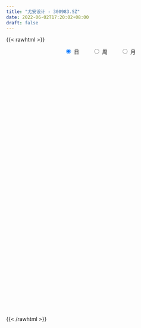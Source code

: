 ```yaml
---
title: "尤安设计 - 300983.SZ"
date: 2022-06-02T17:20:02+08:00
draft: false
---
```

{{< rawhtml >}}
    <div style="text-align: center">
        <label style="padding: 1rem;"><input style="margin-right: .5rem" type="radio" name="period" value="D" checked onclick="period_change(this)">日</label>
        <label style="padding: 1rem;"><input style="margin-right: .5rem" type="radio" name="period" value="W" onclick="period_change(this)">周</label>
        <label style="padding: 1rem;"><input style="margin-right: .5rem" type="radio" name="period" value="M" onclick="period_change(this)">月</label>
    </div>
    <div id="chart" style="height: 700px;"></div> 
    <script type="text/javascript">
        const D_v = [4953.68,6227.68,7606.07,6706.65,8208.65,6464.78,5629.5,6562.04,11807.11,8351.2,5731.2,5397.33,5827.75,5153.0,5475.77,7697.0,5413.18,3607.1,12234.34,10724.2,7240.79,7511.09,6518.61,8890.75,6411.5,5117.07,4788.2,4640.17,5482.0,2907.58,3924.0,15754.06,8387.76,5102.17,4040.04,3916.0,5533.35,6529.73,4410.62,3383.19,3067.09,3626.32,3401.05,5752.51,6896.0,5556.0,7707.0,3594.46,4634.87,4930.41,4321.14,3323.06,3390.0,3055.0,5052.0,3719.07,4703.85,4039.07,14648.0,9499.0,7524.7,4949.57,4179.0,4913.72,8182.44,11640.61,4417.0,9862.25,6031.36,5304.25,3592.26,6396.0,5026.18,4367.94,4250.0,4994.32,5527.0,8854.0,6577.14,3718.0,5285.0,3021.0,4410.25,2504.1,3246.0,2357.1,2494.98,3778.98,1332.0,3089.0,1765.0,1495.0,1353.04,3218.06,1871.51,1675.46,1350.46,1904.0,1942.94,1971.0,2422.36,2974.36,2162.36,2131.0,5100.0,4713.02,2025.0,2348.0,3332.0,4136.34,2535.0,2058.0,1353.0,2161.51,1966.0,3697.0,3935.0,3738.0,3304.0,2021.0,2926.0,1785.0,1757.49,2439.0,6040.03,3066.0,2736.0,2330.05,4017.99,2809.0,3242.0,2393.98,2282.0,2305.0,2066.47,2554.51,5006.0,9137.48,4169.99,4105.12,3349.08,3431.0,3166.08,3502.95,4809.51,3092.0,3206.0,2091.0,1363.0,1445.8,1941.0,1742.0,2272.1,2841.0,2211.2,3521.0,4332.92,3413.79,2257.51,2536.0,3086.0,2953.6,3829.4,5389.76,4986.51,5309.53,1630.1,3374.0,1498.0,2730.0,1727.81,5635.0,4593.81,3258.0,3046.0,2748.0,2384.0,1946.0,7387.04,4618.52,4461.33,2635.19,3314.57,2488.86,4435.67,2145.15,2184.0,1832.0,1532.67,2004.67,1780.22,1465.67,2421.0,3039.09,1790.47,2037.08,1759.69,2709.0,2672.67,2232.0,3832.61,2407.0,1717.0,1545.0,1935.0,1961.72,1284.0,1581.0,1339.79,2889.0,1652.01,1661.08,7026.5,3391.01,4597.0,1701.33,2333.0,1321.0,2405.49,1427.24,1194.0,1726.0,2497.0,2004.72,3126.0,2699.0,3077.01,2376.09,2994.0,2295.0,1651.0,2005.0,6098.74,4684.6,2644.0,1766.39,1833.0,1829.0,1232.0,1148.39,1554.0,1386.0,3494.98,1356.0,1123.08,1183.0,1448.0,1999.0,1850.75,2031.66]
const D_histogram = [0.0,0.0223361823,0.0938265111,0.1360046718,0.1355914965,0.0890502168,0.0579532003,0.0182509429,0.0875138359,0.0291524691,-0.0513251655,-0.1209074449,-0.1491050575,-0.1820925652,-0.2331687701,-0.3638494656,-0.4620782625,-0.502493697,-0.3298248618,-0.0969927996,-0.0037237169,0.0827048313,0.1422576907,0.2351261334,0.2522126617,0.1967174708,0.1275463807,0.0429280344,-0.1095756715,-0.189170689,-0.2165497625,0.0255769258,0.0671328877,0.0387176364,0.0291120706,0.0074825263,0.0483564645,-0.0461542113,-0.1132480644,-0.1676785947,-0.1515860605,-0.1460341518,-0.1489616318,-0.11140031,-0.1733446056,-0.2640204825,-0.4758396512,-0.5293151725,-0.5765371207,-0.5241525172,-0.4185460144,-0.3179865343,-0.2704477101,-0.2018573203,-0.0466265684,0.0674473034,0.1700128256,0.2666209325,0.5242161697,0.7174069719,0.6682911873,0.6336416373,0.5292975289,0.3402231948,0.4403059533,0.3203453866,0.2345884284,0.2705951487,0.2291688476,0.1032059202,-0.013215425,0.0235138656,0.0719312183,0.0764709341,0.1175525655,0.1593329926,0.1804909378,0.2484675584,0.1884970698,0.1397524938,-0.0037419427,-0.086135747,-0.2150620479,-0.2708169976,-0.3671524545,-0.3732697268,-0.4027169872,-0.4896360259,-0.5788250706,-0.7132199923,-0.7294321516,-0.6448065412,-0.5478075878,-0.5324052135,-0.4554208646,-0.3836790824,-0.3047078705,-0.2527304748,-0.181530399,-0.1424439056,-0.0856429521,-0.0083959642,0.005521963,0.0192094039,-0.1269149031,-0.3946129004,-0.4714985856,-0.4466560538,-0.487886371,-0.2992223288,-0.1888240457,-0.1009292845,-0.0091806628,0.1267816887,0.214755117,0.3511499747,0.4761206988,0.5945909464,0.5929311935,0.6034184332,0.5200385458,0.4799275791,0.4494384423,0.4236394818,0.500084476,0.5186805089,0.4771629153,0.4067142548,0.4179010623,0.416175177,0.3225348295,0.2852243191,0.2098593873,0.1415567192,0.0917874462,0.073265101,0.1287385482,0.2778056481,0.33987994,0.3906252044,0.3879613546,0.2789631477,0.2487935387,0.2364996493,0.2399825864,0.1498781439,-0.0021613536,-0.0791081339,-0.1232813955,-0.1692051209,-0.1821622974,-0.1740004352,-0.1334875455,-0.1555655992,-0.1458012564,-0.1066856194,-0.0037554366,0.0080644584,0.029786915,0.0265151857,-0.0478327065,-0.0293443835,-0.0001573206,0.0520747755,-0.0436498892,-0.2563495786,-0.3902337451,-0.5784909296,-0.6364784247,-0.7187294973,-0.706215851,-0.4635969064,-0.270932792,-0.1445887236,-0.0437702106,-0.0770931982,-0.123009669,-0.1300979218,0.0843771022,0.1365560542,0.2594630024,0.3111765057,0.2523058851,0.2204462829,0.054798315,-0.007457506,-0.0788479554,-0.0735459708,-0.0362393828,0.0026614018,0.0156271998,-0.0017795649,-0.1189933258,-0.3242572613,-0.414304035,-0.4698662518,-0.5585428837,-0.7265092221,-0.7224754108,-0.628983505,-0.3960963954,-0.2256289465,-0.0976014498,-0.0198942217,-0.0345526822,-0.0603082757,-0.0583465464,-0.0830161778,-0.0297216074,0.0709897196,0.1442873893,0.2198440001,0.0396366515,-0.0394423929,-0.317020482,-0.412731724,-0.5493148218,-0.5818501344,-0.6527141006,-0.6396528119,-0.5693865357,-0.4962834875,-0.5287644262,-0.5070909955,-0.6741786961,-0.7942056907,-0.7362349173,-0.7448344155,-0.5313580205,-0.2760986703,-0.1082343143,0.1060658952,0.4420182733,0.6345756051,0.7799602144,0.8570227613,0.9197308272,0.8902007196,0.8496016526,0.8328891111,0.8301259572,0.8024500015,0.5354192344,0.4304482171,0.3703098299,0.3373893259,0.3180179962,0.3457202744,0.3860091498,0.4605513835]
const D_fast = [0.0,0.0279202279,0.1228671845,0.1990465131,0.232531212,0.2082524864,0.19164377,0.1565042484,0.2476456004,0.1965723508,0.1032634248,0.0034542842,-0.0620195928,-0.1405302417,-0.2498986392,-0.4715417011,-0.6852900636,-0.8513289223,-0.7611163026,-0.5525324404,-0.4601942869,-0.3530895309,-0.2579722488,-0.1063222728,-0.0261825791,-0.0324984022,-0.0697828972,-0.1436692349,-0.3235668586,-0.4504545484,-0.5319710626,-0.2834501428,-0.225110959,-0.2438468012,-0.2461743493,-0.265933262,-0.2129702077,-0.3190194363,-0.4144253056,-0.5107754846,-0.5325794654,-0.5635360947,-0.6037039827,-0.5939927384,-0.6992731853,-0.8559541829,-1.1867332645,-1.3725375789,-1.5638938072,-1.642547333,-1.6415773338,-1.6205144873,-1.6405875906,-1.6224615309,-1.4788874211,-1.3479517235,-1.2028829948,-1.0396196548,-0.6509703752,-0.27842783,-0.1604708178,-0.0367099585,-0.0087296846,-0.1127482201,0.0974110268,0.0575368067,0.0304269556,0.1340824631,0.149948374,0.0497869266,-0.0699382749,-0.0273305179,0.0390696394,0.0627270888,0.1331968615,0.2148105368,0.2810912165,0.4111847266,0.3983385054,0.3845320529,0.2401021308,0.1361743897,-0.0465174232,-0.1699766223,-0.3581001928,-0.4575348968,-0.587661404,-0.7969894492,-1.0308847615,-1.3435846813,-1.5421548785,-1.6187309034,-1.658683847,-1.7763827761,-1.8132536433,-1.8374316317,-1.8346373874,-1.8458426105,-1.8200251344,-1.8165496174,-1.7811594019,-1.7060114051,-1.690712987,-1.6722231953,-1.850076228,-2.2164274504,-2.411187782,-2.4980092636,-2.6612111736,-2.5473527136,-2.4841604419,-2.4214980018,-2.3320445459,-2.1643867722,-2.0227245646,-1.7985422132,-1.5545413144,-1.2874233303,-1.1408502848,-0.9795084368,-0.9328786877,-0.8530077596,-0.7711372859,-0.6910263759,-0.4895602627,-0.3412941026,-0.2635209674,-0.2322910642,-0.1166289911,-0.0143110821,-0.0273177223,0.0066778471,-0.0162222379,-0.0491357262,-0.0759581376,-0.0761642076,0.0114938767,0.2300123885,0.3770566655,0.525458231,0.6197847199,0.5805272998,0.6125560756,0.6593870985,0.7228656822,0.6702307757,0.5176509397,0.420927126,0.3459335155,0.2577085099,0.199210759,0.1638725124,0.1710135157,0.1100440623,0.0833580909,0.0958023231,0.1977936467,0.2116296564,0.2407988416,0.2441559088,0.15784984,0.1690020671,0.1981497998,0.2634005899,0.1567634528,-0.1200236312,-0.351466234,-0.6843461509,-0.9014532522,-1.1633866991,-1.3274270155,-1.2007072975,-1.0757763811,-0.9855794936,-0.8957035333,-0.9482998205,-1.0249687085,-1.0645814417,-0.8290121422,-0.7426941766,-0.5549214779,-0.4254138481,-0.4212079974,-0.397956029,-0.549904418,-0.6140246155,-0.7051270538,-0.7182115619,-0.6899648196,-0.6503986845,-0.6335260866,-0.6513777425,-0.7983398348,-1.0846680857,-1.2782908681,-1.4513196479,-1.6796320007,-2.0292256447,-2.205810686,-2.2695646565,-2.1357016458,-2.0216414334,-1.9180142992,-1.8452806265,-1.8685772575,-1.90940992,-1.9220348273,-1.9674585032,-1.9215943346,-1.8031355777,-1.6937660607,-1.5632484498,-1.7335466356,-1.8224862782,-2.1793194878,-2.3782136608,-2.652125464,-2.8301233102,-3.0641658016,-3.2110177159,-3.2830980736,-3.3340658972,-3.4987379425,-3.6038372607,-3.9394696353,-4.2580480525,-4.3841360085,-4.5789441106,-4.4983072207,-4.3120725381,-4.1712667606,-3.9304500774,-3.4839931309,-3.1327918978,-2.7924172349,-2.5010989977,-2.2084582251,-2.0154381527,-1.8436368066,-1.6521270703,-1.4473587349,-1.2744221902,-1.4075981487,-1.4049571117,-1.3725180415,-1.321091214,-1.2609580447,-1.1468256978,-1.010034535,-0.8203544554]
const D_slow = [0.0,0.0055840456,0.0290406734,0.0630418413,0.0969397154,0.1192022696,0.1336905697,0.1382533054,0.1601317644,0.1674198817,0.1545885903,0.1243617291,0.0870854647,0.0415623234,-0.0167298691,-0.1076922355,-0.2232118011,-0.3488352254,-0.4312914408,-0.4555396407,-0.4564705699,-0.4357943621,-0.4002299395,-0.3414484061,-0.2783952407,-0.229215873,-0.1973292778,-0.1865972692,-0.2139911871,-0.2612838594,-0.3154213,-0.3090270686,-0.2922438466,-0.2825644375,-0.2752864199,-0.2734157883,-0.2613266722,-0.272865225,-0.3011772411,-0.3430968898,-0.3809934049,-0.4175019429,-0.4547423508,-0.4825924284,-0.5259285798,-0.5919337004,-0.7108936132,-0.8432224063,-0.9873566865,-1.1183948158,-1.2230313194,-1.302527953,-1.3701398805,-1.4206042106,-1.4322608527,-1.4153990268,-1.3728958204,-1.3062405873,-1.1751865449,-0.9958348019,-0.8287620051,-0.6703515958,-0.5380272135,-0.4529714148,-0.3428949265,-0.2628085799,-0.2041614728,-0.1365126856,-0.0792204737,-0.0534189936,-0.0567228499,-0.0508443835,-0.0328615789,-0.0137438454,0.015644296,0.0554775442,0.1006002786,0.1627171682,0.2098414357,0.2447795591,0.2438440734,0.2223101367,0.1685446247,0.1008403753,0.0090522617,-0.08426517,-0.1849444168,-0.3073534233,-0.4520596909,-0.630364689,-0.8127227269,-0.9739243622,-1.1108762592,-1.2439775625,-1.3578327787,-1.4537525493,-1.5299295169,-1.5931121356,-1.6384947354,-1.6741057118,-1.6955164498,-1.6976154409,-1.6962349501,-1.6914325991,-1.7231613249,-1.82181455,-1.9396891964,-2.0513532099,-2.1733248026,-2.2481303848,-2.2953363962,-2.3205687173,-2.322863883,-2.2911684609,-2.2374796816,-2.1496921879,-2.0306620132,-1.8820142766,-1.7337814783,-1.58292687,-1.4529172335,-1.3329353387,-1.2205757282,-1.1146658577,-0.9896447387,-0.8599746115,-0.7406838827,-0.639005319,-0.5345300534,-0.4304862591,-0.3498525518,-0.278546472,-0.2260816252,-0.1906924454,-0.1677455838,-0.1494293086,-0.1172446715,-0.0477932595,0.0371767255,0.1348330266,0.2318233653,0.3015641522,0.3637625369,0.4228874492,0.4828830958,0.5203526318,0.5198122934,0.5000352599,0.469214911,0.4269136308,0.3813730564,0.3378729476,0.3045010612,0.2656096614,0.2291593473,0.2024879425,0.2015490833,0.2035651979,0.2110119267,0.2176407231,0.2056825465,0.1983464506,0.1983071205,0.2113258143,0.200413342,0.1363259474,0.0387675111,-0.1058552213,-0.2649748275,-0.4446572018,-0.6212111646,-0.7371103911,-0.8048435891,-0.84099077,-0.8519333227,-0.8712066223,-0.9019590395,-0.93448352,-0.9133892444,-0.8792502309,-0.8143844803,-0.7365903538,-0.6735138825,-0.6184023118,-0.6047027331,-0.6065671096,-0.6262790984,-0.6446655911,-0.6537254368,-0.6530600864,-0.6491532864,-0.6495981776,-0.6793465091,-0.7604108244,-0.8639868331,-0.9814533961,-1.121089117,-1.3027164225,-1.4833352752,-1.6405811515,-1.7396052503,-1.796012487,-1.8204128494,-1.8253864048,-1.8340245754,-1.8491016443,-1.8636882809,-1.8844423253,-1.8918727272,-1.8741252973,-1.83805345,-1.7830924499,-1.7731832871,-1.7830438853,-1.8622990058,-1.9654819368,-2.1028106422,-2.2482731758,-2.411451701,-2.571364904,-2.7137115379,-2.8377824098,-2.9699735163,-3.0967462652,-3.2652909392,-3.4638423619,-3.6479010912,-3.8341096951,-3.9669492002,-4.0359738678,-4.0630324464,-4.0365159726,-3.9260114042,-3.7673675029,-3.5723774493,-3.358121759,-3.1281890522,-2.9056388723,-2.6932384592,-2.4850161814,-2.2774846921,-2.0768721917,-1.9430173831,-1.8354053288,-1.7428278714,-1.6584805399,-1.5789760409,-1.4925459723,-1.3960436848,-1.2809058389]
const D_data = [['2021-05-24', 93.03, 93.63, 93.03, 94.44],['2021-05-25', 93.63, 93.98, 93.41, 94.66],['2021-05-26', 94.27, 94.9, 93.72, 95.47],['2021-05-27', 94.99, 94.94, 94.51, 95.46],['2021-05-28', 95.03, 94.64, 94.57, 96.13],['2021-05-31', 94.64, 94.04, 93.7, 94.93],['2021-06-01', 93.93, 94.1, 93.79, 94.44],['2021-06-02', 94.11, 93.85, 93.51, 94.49],['2021-06-03', 93.85, 95.36, 93.51, 96.16],['2021-06-04', 95.0, 93.86, 93.85, 95.18],['2021-06-07', 93.72, 93.22, 93.11, 94.22],['2021-06-08', 93.23, 92.9, 92.81, 93.6],['2021-06-09', 92.92, 93.06, 92.58, 93.55],['2021-06-10', 92.84, 92.71, 92.5, 93.2],['2021-06-11', 92.6, 92.09, 92.05, 92.99],['2021-06-15', 92.09, 90.35, 90.3, 92.36],['2021-06-16', 90.08, 89.78, 89.74, 90.75],['2021-06-17', 90.0, 89.7, 89.54, 90.11],['2021-06-18', 89.58, 92.34, 89.58, 93.97],['2021-06-21', 92.34, 93.96, 92.19, 94.95],['2021-06-22', 94.14, 92.99, 92.61, 94.45],['2021-06-23', 92.95, 93.36, 92.88, 94.95],['2021-06-24', 93.18, 93.45, 92.68, 94.41],['2021-06-25', 93.9, 94.38, 92.96, 94.87],['2021-06-28', 94.51, 93.88, 93.3, 94.85],['2021-06-29', 93.41, 93.01, 93.0, 94.0],['2021-06-30', 92.82, 92.6, 92.31, 93.46],['2021-07-01', 92.78, 92.03, 92.0, 93.4],['2021-07-02', 92.03, 90.48, 90.48, 92.48],['2021-07-05', 90.11, 90.61, 90.11, 91.23],['2021-07-06', 90.61, 90.77, 90.3, 91.0],['2021-07-07', 91.06, 94.61, 91.06, 95.5],['2021-07-08', 93.98, 92.86, 92.81, 94.5],['2021-07-09', 92.19, 92.02, 91.6, 92.7],['2021-07-12', 92.55, 92.14, 91.6, 92.6],['2021-07-13', 92.16, 91.88, 91.68, 92.49],['2021-07-14', 92.25, 92.7, 92.25, 93.72],['2021-07-15', 92.7, 90.82, 90.15, 93.1],['2021-07-16', 91.1, 90.62, 90.44, 91.37],['2021-07-19', 90.66, 90.29, 89.88, 90.95],['2021-07-20', 90.29, 90.89, 90.03, 90.89],['2021-07-21', 90.91, 90.64, 90.57, 91.21],['2021-07-22', 90.25, 90.36, 90.25, 90.95],['2021-07-23', 90.38, 90.79, 90.38, 91.98],['2021-07-26', 90.8, 89.29, 88.88, 90.93],['2021-07-27', 89.25, 88.26, 88.23, 90.29],['2021-07-28', 88.01, 85.53, 85.51, 88.88],['2021-07-29', 85.86, 86.28, 85.86, 86.49],['2021-07-30', 86.26, 85.51, 85.12, 86.26],['2021-08-02', 85.2, 86.18, 84.18, 86.4],['2021-08-03', 85.96, 86.73, 85.69, 87.38],['2021-08-04', 86.7, 86.75, 86.1, 87.19],['2021-08-05', 87.0, 86.06, 86.02, 87.36],['2021-08-06', 86.06, 86.25, 86.05, 86.98],['2021-08-09', 86.14, 87.64, 86.0, 88.02],['2021-08-10', 87.64, 87.66, 87.0, 88.14],['2021-08-11', 87.58, 88.0, 87.2, 88.29],['2021-08-12', 88.0, 88.45, 88.0, 88.85],['2021-08-13', 88.0, 91.57, 88.0, 94.38],['2021-08-16', 90.9, 92.33, 89.56, 93.5],['2021-08-17', 92.27, 90.11, 90.08, 92.28],['2021-08-18', 89.98, 90.48, 89.68, 91.7],['2021-08-19', 90.0, 89.61, 89.38, 90.6],['2021-08-20', 89.5, 88.03, 87.58, 89.86],['2021-08-23', 88.35, 91.67, 88.08, 91.97],['2021-08-24', 90.55, 89.12, 88.42, 90.55],['2021-08-25', 89.96, 89.18, 89.0, 89.96],['2021-08-26', 89.8, 90.75, 89.6, 92.97],['2021-08-27', 90.68, 89.95, 89.26, 91.8],['2021-08-30', 89.89, 88.56, 88.53, 90.11],['2021-08-31', 88.56, 88.05, 87.56, 89.4],['2021-09-01', 87.87, 89.75, 87.34, 91.8],['2021-09-02', 89.75, 90.16, 88.55, 90.9],['2021-09-03', 89.71, 89.81, 89.66, 90.74],['2021-09-06', 90.0, 90.47, 89.68, 90.69],['2021-09-07', 90.47, 90.82, 90.23, 91.32],['2021-09-08', 91.2, 90.88, 90.33, 91.2],['2021-09-09', 90.9, 91.9, 90.61, 92.35],['2021-09-10', 91.91, 90.52, 90.51, 92.3],['2021-09-13', 90.4, 90.53, 90.4, 91.14],['2021-09-14', 90.4, 88.91, 88.9, 91.0],['2021-09-15', 88.96, 89.06, 88.74, 89.51],['2021-09-16', 88.88, 87.81, 87.81, 89.48],['2021-09-17', 88.0, 88.05, 87.6, 88.42],['2021-09-22', 87.14, 86.88, 86.5, 87.77],['2021-09-23', 87.13, 87.43, 87.05, 87.5],['2021-09-24', 87.43, 86.71, 86.5, 87.78],['2021-09-27', 86.72, 85.28, 85.09, 87.2],['2021-09-28', 84.56, 84.29, 84.11, 84.69],['2021-09-29', 84.19, 82.52, 82.52, 84.19],['2021-09-30', 82.59, 82.91, 82.59, 83.64],['2021-10-08', 83.3, 83.68, 83.3, 83.88],['2021-10-11', 83.5, 83.7, 83.35, 83.85],['2021-10-12', 83.67, 82.38, 82.01, 83.69],['2021-10-13', 82.38, 82.82, 81.83, 82.88],['2021-10-14', 82.79, 82.62, 82.29, 83.0],['2021-10-15', 82.68, 82.63, 82.43, 82.99],['2021-10-18', 82.9, 82.2, 82.0, 83.28],['2021-10-19', 82.2, 82.37, 82.2, 82.6],['2021-10-20', 82.6, 81.9, 81.85, 82.63],['2021-10-21', 81.89, 82.05, 81.6, 82.15],['2021-10-22', 81.95, 82.39, 81.29, 83.2],['2021-10-25', 81.86, 81.6, 81.4, 82.08],['2021-10-26', 81.9, 81.44, 81.3, 81.96],['2021-10-27', 81.63, 78.79, 78.6, 81.63],['2021-10-28', 78.2, 75.68, 75.51, 78.63],['2021-10-29', 75.81, 76.52, 75.68, 77.12],['2021-11-01', 75.41, 77.0, 75.41, 77.15],['2021-11-02', 76.68, 75.45, 75.32, 77.6],['2021-11-03', 75.97, 78.1, 75.81, 79.45],['2021-11-04', 77.72, 77.41, 77.12, 78.18],['2021-11-05', 76.97, 77.22, 76.97, 77.77],['2021-11-08', 77.1, 77.38, 77.01, 77.77],['2021-11-09', 77.68, 78.27, 77.42, 78.48],['2021-11-10', 78.27, 78.09, 77.5, 78.32],['2021-11-11', 78.09, 79.22, 78.09, 79.5],['2021-11-12', 79.55, 79.82, 78.59, 80.06],['2021-11-15', 81.27, 80.55, 79.89, 81.3],['2021-11-16', 81.0, 79.58, 79.58, 81.19],['2021-11-17', 79.18, 80.0, 79.02, 80.33],['2021-11-18', 80.11, 78.86, 78.81, 80.26],['2021-11-19', 79.0, 79.27, 78.6, 79.49],['2021-11-22', 79.51, 79.39, 79.1, 79.62],['2021-11-23', 79.7, 79.48, 79.16, 79.7],['2021-11-24', 79.48, 81.12, 79.32, 81.41],['2021-11-25', 81.81, 80.93, 80.51, 81.81],['2021-11-26', 80.81, 80.4, 80.35, 80.92],['2021-11-29', 79.5, 79.99, 79.02, 80.39],['2021-11-30', 80.26, 81.1, 80.02, 81.28],['2021-12-01', 80.89, 81.23, 80.49, 81.67],['2021-12-02', 81.28, 80.06, 80.01, 81.97],['2021-12-03', 80.08, 80.61, 79.8, 80.94],['2021-12-06', 80.49, 79.99, 79.8, 80.6],['2021-12-07', 80.0, 79.8, 79.4, 80.35],['2021-12-08', 79.95, 79.78, 79.33, 79.95],['2021-12-09', 79.74, 80.03, 79.54, 80.3],['2021-12-10', 79.97, 81.12, 79.8, 81.59],['2021-12-13', 80.97, 83.0, 80.97, 83.26],['2021-12-14', 82.68, 82.73, 82.0, 83.3],['2021-12-15', 82.99, 83.2, 82.52, 83.83],['2021-12-16', 83.2, 83.0, 82.7, 83.45],['2021-12-17', 82.77, 81.67, 81.63, 83.5],['2021-12-20', 81.49, 82.54, 81.09, 83.0],['2021-12-21', 81.34, 82.9, 80.95, 83.28],['2021-12-22', 82.9, 83.33, 82.42, 84.19],['2021-12-23', 83.17, 82.15, 82.08, 83.69],['2021-12-24', 82.14, 80.85, 80.84, 82.62],['2021-12-27', 80.85, 81.21, 80.56, 81.6],['2021-12-28', 81.05, 81.28, 81.0, 81.45],['2021-12-29', 81.28, 80.96, 80.95, 81.49],['2021-12-30', 82.28, 81.13, 81.01, 82.28],['2021-12-31', 81.14, 81.29, 81.04, 81.47],['2022-01-04', 81.28, 81.75, 81.1, 81.92],['2022-01-05', 81.7, 80.94, 80.54, 81.81],['2022-01-06', 80.71, 81.22, 80.6, 81.72],['2022-01-07', 81.4, 81.65, 81.13, 82.6],['2022-01-10', 82.0, 82.82, 80.89, 83.42],['2022-01-11', 82.62, 82.02, 82.0, 83.58],['2022-01-12', 81.9, 82.28, 81.9, 82.54],['2022-01-13', 82.28, 82.07, 81.98, 82.91],['2022-01-14', 82.03, 80.99, 80.87, 82.07],['2022-01-17', 80.9, 82.0, 80.9, 82.5],['2022-01-18', 81.98, 82.28, 81.26, 82.91],['2022-01-19', 81.95, 82.84, 81.8, 83.25],['2022-01-20', 82.73, 80.9, 80.9, 82.75],['2022-01-21', 80.89, 78.5, 78.5, 81.43],['2022-01-24', 78.44, 78.3, 78.12, 78.86],['2022-01-25', 78.44, 76.35, 76.29, 78.66],['2022-01-26', 76.0, 76.8, 76.0, 77.45],['2022-01-27', 76.79, 75.52, 75.49, 76.94],['2022-01-28', 76.02, 75.87, 75.35, 76.7],['2022-02-07', 76.5, 78.88, 76.45, 79.35],['2022-02-08', 79.02, 79.03, 77.7, 79.67],['2022-02-09', 79.05, 78.78, 78.52, 79.34],['2022-02-10', 78.64, 78.88, 78.58, 79.8],['2022-02-11', 78.55, 77.21, 77.17, 78.87],['2022-02-14', 77.21, 76.63, 76.35, 77.49],['2022-02-15', 76.9, 76.74, 76.29, 77.71],['2022-02-16', 77.03, 79.93, 76.76, 79.99],['2022-02-17', 79.56, 78.58, 78.31, 79.93],['2022-02-18', 78.0, 79.98, 77.81, 80.23],['2022-02-21', 79.87, 79.68, 79.07, 80.0],['2022-02-22', 79.08, 78.4, 78.0, 79.44],['2022-02-23', 78.35, 78.59, 78.15, 78.72],['2022-02-24', 78.21, 76.4, 76.06, 79.2],['2022-02-25', 77.36, 77.01, 77.0, 77.96],['2022-02-28', 76.81, 76.41, 75.85, 76.81],['2022-03-01', 76.23, 77.04, 76.23, 77.21],['2022-03-02', 76.67, 77.42, 76.31, 77.7],['2022-03-03', 77.8, 77.54, 77.26, 77.86],['2022-03-04', 77.36, 77.27, 77.03, 77.75],['2022-03-07', 77.2, 76.79, 76.54, 77.44],['2022-03-08', 76.7, 75.03, 75.01, 77.05],['2022-03-09', 75.0, 72.77, 70.42, 75.9],['2022-03-10', 73.88, 73.0, 73.0, 74.15],['2022-03-11', 71.41, 72.55, 70.52, 72.7],['2022-03-14', 72.04, 71.18, 71.11, 72.48],['2022-03-15', 71.17, 68.8, 68.8, 71.9],['2022-03-16', 69.6, 69.73, 67.99, 69.99],['2022-03-17', 70.32, 70.35, 70.32, 71.26],['2022-03-18', 70.01, 72.33, 69.77, 72.7],['2022-03-21', 72.15, 72.14, 71.62, 72.55],['2022-03-22', 71.69, 72.03, 71.35, 72.58],['2022-03-23', 72.12, 71.65, 71.4, 72.47],['2022-03-24', 71.08, 70.38, 70.32, 71.1],['2022-03-25', 71.0, 69.83, 69.83, 71.0],['2022-03-28', 70.07, 69.8, 68.68, 70.23],['2022-03-29', 69.73, 69.08, 69.03, 70.07],['2022-03-30', 69.49, 69.82, 69.2, 69.92],['2022-03-31', 69.79, 70.58, 69.51, 71.8],['2022-04-01', 70.1, 70.53, 69.86, 70.68],['2022-04-06', 70.03, 70.85, 70.0, 71.46],['2022-04-07', 68.98, 67.21, 67.18, 68.98],['2022-04-08', 66.68, 67.52, 66.53, 69.0],['2022-04-11', 66.71, 63.66, 63.44, 67.0],['2022-04-12', 63.17, 64.36, 63.0, 64.48],['2022-04-13', 63.96, 62.54, 62.44, 63.96],['2022-04-14', 63.34, 62.62, 62.55, 63.34],['2022-04-15', 62.03, 61.03, 61.03, 62.59],['2022-04-18', 60.5, 61.05, 59.6, 61.4],['2022-04-19', 60.4, 61.13, 60.4, 61.44],['2022-04-20', 61.27, 60.73, 60.36, 61.89],['2022-04-21', 60.6, 58.69, 58.59, 60.82],['2022-04-22', 58.68, 58.49, 57.59, 59.19],['2022-04-25', 58.34, 54.8, 54.5, 58.34],['2022-04-26', 55.45, 53.54, 53.5, 56.98],['2022-04-27', 53.74, 54.48, 52.0, 54.8],['2022-04-28', 53.96, 52.65, 52.41, 54.29],['2022-04-29', 52.96, 54.92, 52.95, 55.4],['2022-05-05', 54.7, 55.82, 54.39, 56.9],['2022-05-06', 54.91, 55.14, 54.39, 55.47],['2022-05-09', 55.38, 56.18, 55.3, 56.99],['2022-05-10', 55.51, 58.85, 55.32, 58.9],['2022-05-11', 58.89, 58.37, 58.3, 59.55],['2022-05-12', 57.58, 58.74, 57.58, 58.98],['2022-05-13', 58.88, 58.65, 58.3, 59.09],['2022-05-16', 59.11, 59.1, 58.61, 59.46],['2022-05-17', 59.11, 58.33, 57.58, 59.11],['2022-05-18', 58.04, 58.3, 57.75, 59.0],['2022-05-19', 57.2, 58.75, 57.19, 58.77],['2022-05-20', 58.76, 59.2, 58.22, 59.33],['2022-05-23', 59.3, 59.15, 58.9, 59.38],['2022-05-24', 59.15, 55.6, 55.6, 59.33],['2022-05-25', 55.5, 56.74, 55.5, 57.0],['2022-05-26', 56.75, 56.92, 56.1, 57.5],['2022-05-27', 56.93, 57.05, 56.53, 57.42],['2022-05-30', 57.61, 57.11, 56.6, 57.61],['2022-05-31', 57.77, 57.77, 56.39, 57.99],['2022-06-01', 57.45, 58.2, 57.31, 58.68],['2022-06-02', 57.51, 59.09, 57.51, 59.33]]
const W_v = [198964.42,104904.94,23747.6,49419.76,53020.55,33702.73,38814.63,27585.05,28951.62,40885.44,26438.94,36075.57,24429.74,19230.16,28388.33,19019.61,32161.99,31065.99,40133.66,24686.63,30202.46,18938.35,8098.08,9964.98,1495.0,9468.53,11214.66,16131.38,14409.34,13112.51,13774.0,16038.52,14793.02,14213.98,24192.67,17776.54,8582.8,10845.3,15626.22,22468.8,10959.91,19280.81,20796.89,15019.44,9333.56,10753.31,13205.97,9565.72,8745.8,12078.59,12357.82,8848.96,14272.1,3946.0,17198.73,7596.39,8543.06,7329.41]
const W_histogram = [0.0,-0.8098461538,-1.4792738111,-1.9507500233,-2.1190208788,-2.0516889453,-1.9325420342,-1.8459392098,-1.6511553019,-1.2807795458,-1.1959196977,-0.9445703486,-0.7875158188,-0.5958078729,-0.7388777854,-0.6984136246,-0.2511583343,-0.137232167,0.1105547901,0.2975373309,0.4901737743,0.4721982775,0.3941953268,0.1247674706,0.040844399,-0.0386497223,-0.0594202518,-0.4014531627,-0.5067201358,-0.3356600584,-0.2006313948,0.0124060058,0.2044294723,0.3918949876,0.568335914,0.6398919647,0.7209089341,0.7968602703,0.7987448482,0.6355001985,0.3669303959,0.2989435174,0.450820021,0.3652001153,0.3405090874,0.0367133895,-0.1389984262,-0.37040611,-0.4195313572,-0.5876376138,-1.0422525794,-1.3981587089,-1.7360843721,-1.7991997724,-1.472699956,-1.1046562337,-0.8996570134,-0.5381508143]
const W_fast = [0.0,-1.0123076923,-2.0515538023,-3.0107175204,-3.7087435956,-4.1543338984,-4.5183224958,-4.8932044739,-5.1112093914,-5.0610285218,-5.2751485981,-5.2599418362,-5.2997662611,-5.2570102834,-5.5847996423,-5.7189388877,-5.3344731809,-5.2548550554,-4.9794294008,-4.7180625272,-4.4028826403,-4.3028085677,-4.2822626867,-4.5204986752,-4.5942106471,-4.6833671989,-4.7189927914,-5.161388993,-5.393336,-5.3061909372,-5.2213201223,-5.0051812203,-4.7620503858,-4.4766111235,-4.1580862187,-3.9265571768,-3.6653129738,-3.3901465701,-3.1885757801,-3.1929453801,-3.3697825838,-3.3630335829,-3.0984520741,-3.092771951,-3.032335707,-3.3269530576,-3.5374144797,-3.8614236911,-4.0154317776,-4.3304474376,-5.045625548,-5.7510713548,-6.523018111,-7.0359334544,-7.0776086271,-6.9857289632,-7.0056439962,-6.7786755007]
const W_slow = [0.0,-0.2024615385,-0.5722799912,-1.0599674971,-1.5897227168,-2.1026449531,-2.5857804616,-3.0472652641,-3.4600540896,-3.780248976,-4.0792289004,-4.3153714876,-4.5122504423,-4.6612024105,-4.8459218569,-5.020525263,-5.0833148466,-5.1176228884,-5.0899841909,-5.0155998581,-4.8930564146,-4.7750068452,-4.6764580135,-4.6452661458,-4.6350550461,-4.6447174766,-4.6595725396,-4.7599358303,-4.8866158642,-4.9705308788,-5.0206887275,-5.0175872261,-4.966479858,-4.8685061111,-4.7264221326,-4.5664491414,-4.3862219079,-4.1870068404,-3.9873206283,-3.8284455787,-3.7367129797,-3.6619771003,-3.5492720951,-3.4579720663,-3.3728447944,-3.363666447,-3.3984160536,-3.4910175811,-3.5959004204,-3.7428098238,-4.0033729687,-4.3529126459,-4.7869337389,-5.236733682,-5.604908671,-5.8810727294,-6.1059869828,-6.2405246864]
const W_data = [['2021-04-23', 145.05, 111.69, 110.08, 166.0],['2021-04-30', 110.71, 99.0, 98.96, 110.8],['2021-05-07', 98.9, 95.77, 95.75, 99.97],['2021-05-14', 95.45, 93.66, 91.4, 95.85],['2021-05-21', 93.58, 93.9, 93.31, 99.5],['2021-05-28', 93.03, 94.64, 93.03, 96.13],['2021-06-04', 94.64, 93.86, 93.51, 96.16],['2021-06-11', 93.72, 92.09, 92.05, 94.22],['2021-06-18', 92.09, 92.34, 89.54, 93.97],['2021-06-25', 92.34, 94.38, 92.19, 94.95],['2021-07-02', 94.51, 90.48, 90.48, 94.85],['2021-07-09', 90.11, 92.02, 90.11, 95.5],['2021-07-16', 92.55, 90.62, 90.15, 93.72],['2021-07-23', 90.66, 90.79, 89.88, 91.98],['2021-07-30', 90.8, 85.51, 85.12, 90.93],['2021-08-06', 85.2, 86.25, 84.18, 87.38],['2021-08-13', 86.14, 91.57, 86.0, 94.38],['2021-08-20', 90.9, 88.03, 87.58, 93.5],['2021-08-27', 88.35, 89.95, 88.08, 92.97],['2021-09-03', 89.89, 89.81, 87.34, 91.8],['2021-09-10', 90.0, 90.52, 89.68, 92.35],['2021-09-17', 90.4, 88.05, 87.6, 91.14],['2021-09-24', 87.14, 86.71, 86.5, 87.78],['2021-09-30', 86.72, 82.91, 82.52, 87.2],['2021-10-08', 83.3, 83.68, 83.3, 83.88],['2021-10-15', 83.5, 82.63, 81.83, 83.85],['2021-10-22', 82.9, 82.39, 81.29, 83.28],['2021-10-29', 81.86, 76.52, 75.51, 82.08],['2021-11-05', 75.41, 77.22, 75.32, 79.45],['2021-11-12', 77.1, 79.82, 77.01, 80.06],['2021-11-19', 81.27, 79.27, 78.6, 81.3],['2021-11-26', 79.51, 80.4, 79.1, 81.81],['2021-12-03', 79.5, 80.61, 79.02, 81.97],['2021-12-10', 80.49, 81.12, 79.33, 81.59],['2021-12-17', 80.97, 81.67, 80.97, 83.83],['2021-12-24', 81.49, 80.85, 80.84, 84.19],['2021-12-31', 80.85, 81.29, 80.56, 82.28],['2022-01-07', 81.28, 81.65, 80.54, 82.6],['2022-01-14', 82.0, 80.99, 80.87, 83.58],['2022-01-21', 80.9, 78.5, 78.5, 83.25],['2022-01-28', 78.44, 75.87, 75.35, 78.86],['2022-02-11', 76.5, 77.21, 76.45, 79.8],['2022-02-18', 77.21, 79.98, 76.29, 80.23],['2022-02-25', 79.87, 77.01, 76.06, 80.0],['2022-03-04', 76.81, 77.27, 75.85, 77.86],['2022-03-11', 77.2, 72.55, 70.42, 77.44],['2022-03-18', 72.04, 72.33, 67.99, 72.7],['2022-03-25', 72.15, 69.83, 69.83, 72.58],['2022-04-01', 70.07, 70.53, 68.68, 71.8],['2022-04-08', 70.03, 67.52, 66.53, 71.46],['2022-04-15', 66.71, 61.03, 61.03, 67.0],['2022-04-22', 60.5, 58.49, 57.59, 61.89],['2022-04-29', 58.34, 54.92, 52.0, 58.34],['2022-05-06', 54.7, 55.14, 54.39, 56.9],['2022-05-13', 55.38, 58.65, 55.3, 59.55],['2022-05-20', 59.11, 59.2, 57.19, 59.46],['2022-05-27', 59.3, 57.05, 55.5, 59.38],['2022-06-02', 57.61, 59.09, 56.39, 59.33]]
const M_v = [303869.3600000001,166355.42,146088.73,118245.97,131277.76,82993.99,38309.57,63682.41,73210.97,59900.23,57281.14,47768.35,49209.48,40731.18,3882.41]
const M_histogram = [0.0,-0.3165356125,-0.5895166695,-1.1801146296,-1.3215747678,-1.6612159682,-2.1832544985,-2.0871941685,-1.8841594952,-1.9784415023,-1.8692708815,-2.0405610713,-3.001336133,-3.2184739917,-3.0484372052]
const M_fast = [0.0,-0.3956695157,-0.81602974,-1.7016563575,-2.1735101876,-2.92845538,-3.996307535,-4.4220457472,-4.6900509477,-5.2789433304,-5.6370904299,-6.3185208876,-8.0296299825,-9.0513863391,-9.6434588539]
const M_slow = [0.0,-0.0791339031,-0.2265130705,-0.5215417279,-0.8519354199,-1.2672394119,-1.8130530365,-2.3348515787,-2.8058914525,-3.300501828,-3.7678195484,-4.2779598162,-5.0282938495,-5.8329123474,-6.5950216487]
const M_data = [['2021-04-30', 145.05, 99.0, 98.96, 166.0],['2021-05-31', 98.9, 94.04, 91.4, 99.97],['2021-06-30', 93.93, 92.6, 89.54, 96.16],['2021-07-30', 92.78, 85.51, 85.12, 95.5],['2021-08-31', 85.2, 88.05, 84.18, 94.38],['2021-09-30', 87.87, 82.91, 82.52, 92.35],['2021-10-29', 83.3, 76.52, 75.51, 83.88],['2021-11-30', 75.41, 81.1, 75.32, 81.81],['2021-12-31', 80.89, 81.29, 79.33, 84.19],['2022-01-28', 81.28, 75.87, 75.35, 83.58],['2022-02-28', 76.5, 76.41, 75.85, 80.23],['2022-03-31', 76.23, 70.58, 67.99, 77.86],['2022-04-29', 70.1, 54.92, 52.0, 71.46],['2022-05-31', 54.7, 57.77, 54.39, 59.55],['2022-06-30', 57.45, 59.09, 57.31, 59.33]]
        const D_a = [null,null,null,null,96.13,null,null,null,null,null,null,null,null,null,null,null,null,89.54,null,null,null,null,null,94.87,null,null,null,null,null,90.11,null,null,null,null,null,null,93.72,null,null,null,null,null,null,null,null,null,null,null,null,84.18,null,null,null,null,null,null,null,null,94.38,null,null,null,null,null,null,null,null,null,null,null,null,87.34,null,null,null,null,null,92.35,null,null,null,null,null,null,null,null,null,null,null,null,null,null,null,null,null,null,null,null,null,null,null,null,null,null,null,null,null,null,75.32,null,null,null,null,null,null,null,null,81.3,null,null,null,78.6,null,null,null,null,null,null,null,null,81.97,null,null,null,79.33,null,null,null,null,null,null,null,null,null,84.19,null,null,null,null,null,null,null,null,80.54,null,null,null,null,null,null,null,null,null,83.25,null,null,null,null,null,null,75.35,null,null,null,null,null,null,null,null,null,80.23,null,null,null,null,null,null,null,null,null,null,null,null,null,null,null,null,null,67.99,null,null,null,null,null,null,null,null,null,null,71.8,null,null,null,null,null,null,null,null,null,null,null,null,null,null,null,null,52.0,null,null,null,null,null,null,59.55,null,null,null,null,null,null,null,null,null,55.5,null,null,null,null,null,null]
const W_a = [null,null,null,null,null,null,null,null,null,null,null,null,null,null,null,84.18,null,null,null,null,92.35,null,null,null,null,null,null,null,75.32,null,null,null,null,null,null,84.19,null,null,null,null,null,null,null,null,null,null,null,null,null,null,null,null,52.0,null,null,null,null,null]
const M_a = [null,null,null,null,null,null,null,75.32,null,null,null,null,null,null,null]
        const D_b = [[{ coord: ['2021-05-28', 94.87] }, { coord: ['2021-09-09', 90.11] }],[{ coord: ['2021-11-02', 81.3] }, { coord: ['2022-02-18', 78.6] }]]
const W_b = [[{ coord: ['2021-08-06', 84.19] }, { coord: ['2021-12-24', 84.18] }]]
const M_b = []
    </script>
{{< /rawhtml >}}
